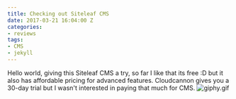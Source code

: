 ```yaml
---
title: Checking out Siteleaf CMS
date: 2017-03-21 16:04:00 Z
categories:
- reviews
tags:
- CMS
- jekyll
---
```


Hello world, giving this Siteleaf CMS a try, so far I like that its free :D but it also has affordable pricing for advanced features. Cloudcannon gives you a 30-day trial but I wasn't interested in paying that much for CMS. 
![giphy.gif](/uploads/giphy.gif)
